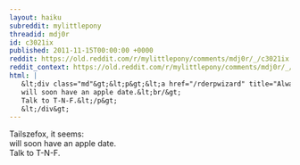 ```yaml
---
layout: haiku
subreddit: mylittlepony
threadid: mdj0r
id: c3021ix
published: 2011-11-15T00:00:00 +0000
reddit: https://old.reddit.com/r/mylittlepony/comments/mdj0r/_/c3021ix
reddit_context: https://old.reddit.com/r/mylittlepony/comments/mdj0r/_/c3021ix?context=3
html: |
   &lt;div class="md"&gt;&lt;p&gt;&lt;a href="/rderpwizard" title="Always Relevant / Inter-species Shipping Too / Paper Bag Princess"&gt;&lt;/a&gt; Tailszefox, it seems:&lt;br/&gt;
   will soon have an apple date.&lt;br/&gt;
   Talk to T-N-F.&lt;/p&gt;
   &lt;/div&gt;
---
```


[](/rderpwizard "Always Relevant / Inter-species Shipping Too / Paper Bag Princess") Tailszefox, it seems:  
will soon have an apple date.  
Talk to T-N-F.